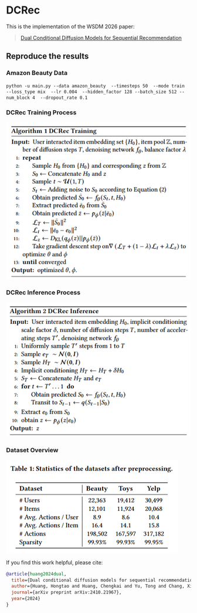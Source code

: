 # DCRec

This is the implementation of the WSDM 2026 paper:
> [Dual Conditional Diffusion Models for Sequential Recommendation](https://arxiv.org/abs/2410.21967)


## Reproduce the results

### Amazon Beauty Data

```
python -u main.py --data amazon_beauty  --timesteps 50  --mode train  --loss_type mix  --lr 0.004  --hidden_factor 128 --batch_size 512 --num_block 4  --dropout_rate 0.1
```

### DCRec Training Process
![Training](./DCRec_training.png)

### DCRec Inference Process
![Inference](./DCRec_inference.png)

### Dataset Overview
![Datasets](./datasets.png)

If you find this work helpful, please cite:
```bibtex
@article{huang2024dual,
  title={Dual conditional diffusion models for sequential recommendation},
  author={Huang, Hongtao and Huang, Chengkai and Yu, Tong and Chang, Xiaojun and Hu, Wen and McAuley, Julian and Yao, Lina},
  journal={arXiv preprint arXiv:2410.21967},
  year={2024}
}
